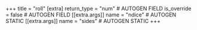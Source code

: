 +++
title = "roll"
[extra]
return_type = "num" # AUTOGEN FIELD
is_override = false # AUTOGEN FIELD
[[extra.args]]
name = "ndice" # AUTOGEN STATIC
[[extra.args]]
name = "sides" # AUTOGEN STATIC
+++